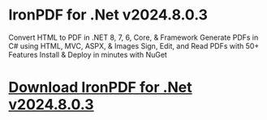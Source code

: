 # IronPDF for .Net v2024.8.0.3

Convert HTML to PDF in .NET 8, 7, 6, Core, & Framework
Generate PDFs in C# using HTML, MVC, ASPX, & Images
Sign, Edit, and Read PDFs with 50+ Features
Install & Deploy in minutes with NuGet

# [Download IronPDF for .Net v2024.8.0.3](https://developer.team/dotnet/34934-ironpdf-for-net-v2024803.html)
